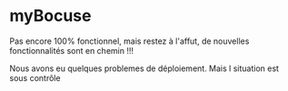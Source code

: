 # myBocuse

Pas encore 100% fonctionnel, mais restez à l'affut, de nouvelles fonctionnalités sont en chemin !!!

Nous avons eu quelques problemes de déploiement. Mais l situation est sous contrôle
